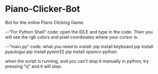 # Piano-Clicker-Bot
Bot for the online Piano Clicking Game.

--"For Python Shell" code:
open the IDLE and type in the code. Then you will see the rgb colors and pixel coordinates where your cursor is.

--"main.py" code:
what you need to install:
pip install keyboard
pip install pyautogui
pip install pywin32
pip install opencv-python

when the script is running, and you can't stop it manually in python, try pressing "q" and it will stop.
